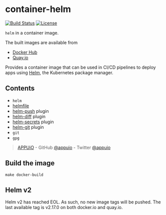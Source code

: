 # container-helm

[![Build Status](https://img.shields.io/github/workflow/status/appuio/container-helm/Master)](https://github.com/vshn/k8up/actions/workflows/master.yml)
[![License](https://img.shields.io/github/license/appuio/container-helm.svg)](https://github.com/appuio/container-helm/blob/master/LICENSE)

`helm` in a container image.

The built images are available from

* [Docker Hub][hub]
* [Quay.io][quay]

Provides a container image that can be used in CI/CD pipelines to deploy apps using [Helm][], the Kubernetes package manager.

## Contents

- `helm`
- [helmfile][]
- [helm-push][] plugin
- [helm-diff][] plugin
- [helm-secrets][] plugin
- [helm-git][] plugin
- `git`
- `gpg`


> [APPUiO](https://appuio.ch) -
> GitHub [@appuio](https://github.com/appuio) -
> Twitter [@appuio](https://twitter.com/appuio)

[hub]: https://hub.docker.com/r/appuio/helm/
[quay]: https://quay.io/repository/appuio/helm
[Helm]: https://helm.sh
[helmfile]: https://github.com/roboll/helmfile
[helm-push]: https://github.com/chartmuseum/helm-push
[helm-diff]: https://github.com/databus23/helm-diff
[helm-secrets]: https://github.com/jkroepke/helm-secrets
[helm-git]: https://github.com/aslafy-z/helm-git

## Build the image

```console
make docker-build
```

## Helm v2

Helm v2 has reached EOL.
As such, no new image tags will be pushed.
The last available tag is v2.17.0 on both docker.io and quay.io.

